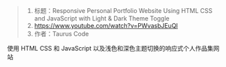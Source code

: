 > 1. 标题：Responsive Personal Portfolio Website Using HTML CSS and JavaScript with Light & Dark Theme Toggle
> 2. https://www.youtube.com/watch?v=PWvasbJEuQI
> 3. 作者：Taurus Code

使用 HTML CSS 和 JavaScript 以及浅色和深色主题切换的响应式个人作品集网站
